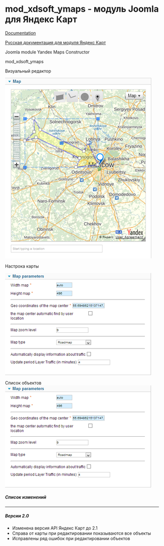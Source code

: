 mod_xdsoft_ymaps - модуль Joomla для Яндекс Карт
==============
[Documentation][doc]

[Русская документация для модуля Яндекс Карт][rudoc]

Joomla module Yandex Maps Constructor

mod_xdsoft_ymaps

Визуальный редактор

![ScreenShot](https://raw.githubusercontent.com/xdan/mod_xdsoft_ymaps/master/screen/1.png)

Настрока карты

![ScreenShot](https://raw.githubusercontent.com/xdan/mod_xdsoft_ymaps/master/screen/2.png)

Список объектов
![ScreenShot](https://raw.githubusercontent.com/xdan/mod_xdsoft_ymaps/master/screen/2.png)

##### Список изменений
------------

##### Версии 2.0
* Изменена версия API Яндекс Карт до 2.1
* Справа от карты при редактировании показываются все объекты
* Исправлены ряд ошибок при редактировании объектов

[doc]: http://xdsoft.net/joomla/mod_xdsoft_ymaps/
[rudoc]: http://xdan.ru/joomla-module-constructor-yandex-kart.html
